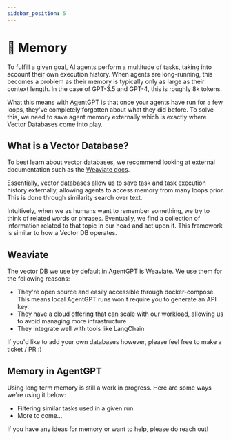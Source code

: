 ```yaml
---
sidebar_position: 5
---
```


# 🧠 Memory

To fulfill a given goal, AI agents perform a multitude of tasks, taking into account their own execution history.
When agents are long-running, this becomes a problem as their memory is typically only as large as their context length.
In the case of GPT-3.5 and GPT-4, this is roughly 8k tokens.

What this means with AgentGPT is that once your agents have run for a few loops, they've completely forgotten about what
they
did before. To solve this, we need to save agent memory externally which is exactly where Vector Databases come into
play.

## What is a Vector Database?

To best learn about vector databases, we recommend looking at external documentation such as
the [Weaviate docs](https://weaviate.io/developers/weaviate).

Essentially, vector databases allow us to save task and task execution history externally, allowing agents to access
memory from many loops prior. This is done through similarity search over text.

Intuitively, when we as humans want to remember something, we try to think of related words or phrases. Eventually,
we find a collection of information related to that topic in our head and act upon it.
This framework is similar to how a Vector DB operates.

## Weaviate

The vector DB we use by default in AgentGPT is Weaviate. We use them for the following reasons:

- They're open source and easily accessible through docker-compose. This means local AgentGPT runs won't require you to
  generate an API key.
- They have a cloud offering that can scale with our workload, allowing us to avoid managing more infrastructure
- They integrate well with tools like LangChain

If you'd like to add your own databases however, please feel free to make a ticket / PR :)

## Memory in AgentGPT

Using long term memory is still a work in progress. Here are some ways we're using it below:

- Filtering similar tasks used in a given run.
- More to come...

If you have any ideas for memory or want to help, please do reach out!
